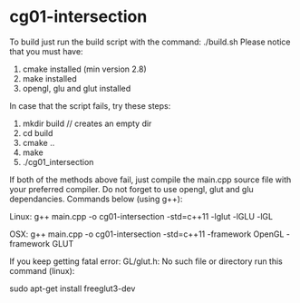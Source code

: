 # cg01-intersection

To build just run the build script with the command: ./build.sh
Please notice that you must have:

1. cmake installed (min version 2.8)
2. make installed
3. opengl, glu and glut installed

In case that the script fails, try these steps:

1. mkdir build    // creates an empty dir
2. cd build
3. cmake ..
4. make
5. ./cg01_intersection

If both of the methods above fail, just compile the main.cpp source file with your preferred compiler.
Do not forget to use opengl, glut and glu dependancies. Commands below (using g++):

Linux: g++ main.cpp -o cg01-intersection -std=c++11 -lglut -lGLU -lGL

OSX: g++ main.cpp -o cg01-intersection -std=c++11 -framework OpenGL -framework GLUT

If you keep getting fatal error: GL/glut.h: No such file or directory run this command (linux):

sudo apt-get install freeglut3-dev

